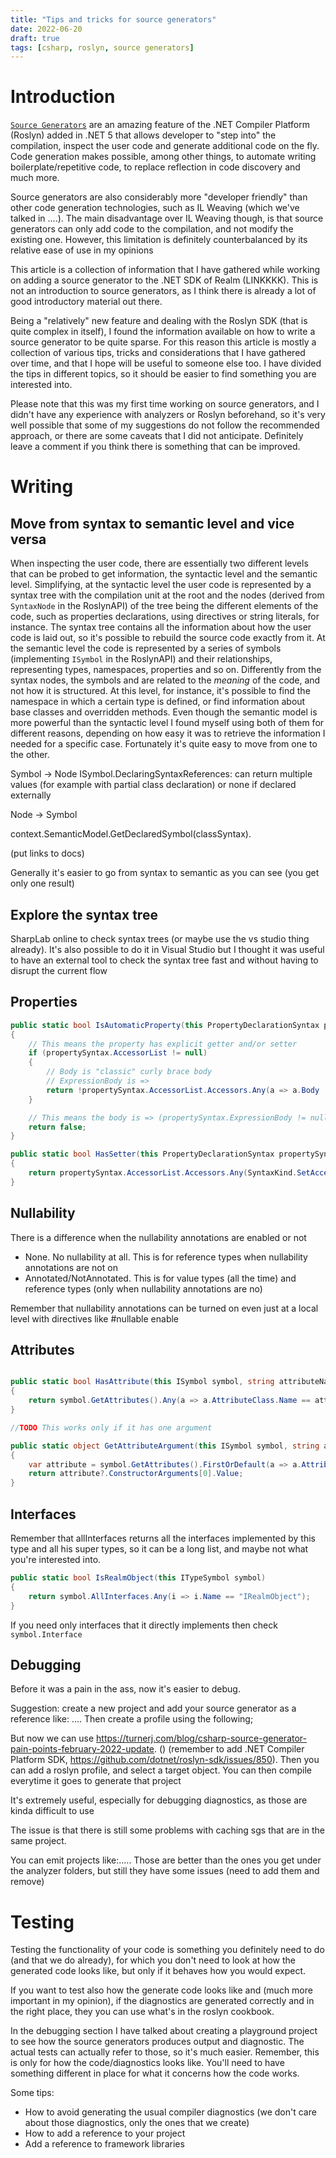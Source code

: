 ```yaml
---
title: "Tips and tricks for source generators"
date: 2022-06-20
draft: true
tags: [csharp, roslyn, source generators]
---
```

# Introduction

[`Source Generators`](https://docs.microsoft.com/en-us/dotnet/csharp/roslyn-sdk/source-generators-overview) are an amazing feature of the .NET Compiler Platform (Roslyn) added in .NET 5 that allows developer to "step into" the compilation, inspect the user code and generate additional code on the fly.
Code generation makes possible, among other things, to automate writing boilerplate/repetitive code, to replace reflection in code discovery and much more. 

Source generators are also considerably more "developer friendly" than other code generation technologies, such as IL Weaving (which we've talked in ....). The main disadvantage over IL Weaving though, is that source generators can only add code to the compilation, and not modify the existing one. However, this limitation is definitely counterbalanced by its relative ease of use in my opinions

This article is a collection of information that I have gathered while working on adding a source generator to the .NET SDK of Realm (LINKKKK). This is not an introduction to source generators, as I think there is already a lot of good introductory material out there. 

Being a "relatively" new feature and dealing with the Roslyn SDK
(that is quite complex in itself), I found the information available on how to write a source generator to be quite sparse. For this reason this article is mostly a collection of various tips, tricks and considerations that I have gathered over time, and that I hope will be useful to someone else too. I have divided the tips in different topics, so it should be easier to find something you are interested into.  

Please note that this was my first time working on source generators, and I didn't have any experience with analyzers or Roslyn beforehand, so it's very well possible that some of my suggestions do not follow the recommended approach, or there are some caveats that I did not anticipate. Definitely leave a comment if you think there is something that can be improved. 


# Writing

## Move from syntax to semantic level and vice versa

When inspecting the user code, there are essentially two different levels that can be probed to get information, the syntactic level and the semantic level.
Simplifying, at the syntactic level the user code is represented by a syntax tree with the compilation unit at the root and the nodes (derived from `SyntaxNode` in the RoslynAPI) of the tree being the different elements of the code, such as properties declarations, using directives or string literals, for instance. The syntax tree contains all the information about how the user code is laid out, so it's possible to rebuild the source code exactly from it. 
At the semantic level the code is represented by a series of symbols (implementing `ISymbol` in the RoslynAPI) and their relationships, representing types, namespaces, properties and so on. Differently from the syntax nodes, the symbols and are related to the *meaning* of the code, and not how it is structured. At this level, for instance, it's possible to find the namespace in which a certain type is defined, or find information about base classes and overridden methods. 
Even though the semantic model is more powerful than the syntactic level I found myself using both of them for different reasons, depending on how easy it was to retrieve the information I needed for a specific case. Fortunately it's quite easy to move from one to the other.

Symbol -> Node 
ISymbol.DeclaringSyntaxReferences: can return multiple values (for example with partial class declaration) or none if declared externally


Node -> Symbol

context.SemanticModel.GetDeclaredSymbol(classSyntax). 

(put links to docs)

Generally it's easier to go from syntax to semantic as you can see (you get only one result)

## Explore the syntax tree

SharpLab online to check syntax trees (or maybe use the vs studio thing already). It's also possible to do it in Visual Studio but I thought it was useful to have an external tool to check the syntax tree fast and without having to disrupt the current flow


## Properties

```csharp
public static bool IsAutomaticProperty(this PropertyDeclarationSyntax propertySyntax)
{
    // This means the property has explicit getter and/or setter
    if (propertySyntax.AccessorList != null)
    {
        // Body is "classic" curly brace body
        // ExpressionBody is =>
        return !propertySyntax.AccessorList.Accessors.Any(a => a.Body != null | a.ExpressionBody != null);
    }

    // This means the body is => (propertySyntax.ExpressionBody != null)
    return false;
}

public static bool HasSetter(this PropertyDeclarationSyntax propertySyntax)
{
    return propertySyntax.AccessorList.Accessors.Any(SyntaxKind.SetAccessorDeclaration);
}
```

## Nullability

There is a difference when the nullability annotations are enabled or not
- None. No nullability at all. This is for reference types when nullability annotations are not on
- Annotated/NotAnnotated. This is for value types (all the time) and reference types (only when nullability annotations are no)

Remember that nullability annotations can be turned on even just at a local level with directives like #nullable enable

## Attributes

```csharp

public static bool HasAttribute(this ISymbol symbol, string attributeName)
{
    return symbol.GetAttributes().Any(a => a.AttributeClass.Name == attributeName);
}

//TODO This works only if it has one argument

public static object GetAttributeArgument(this ISymbol symbol, string attributeName)
{
    var attribute = symbol.GetAttributes().FirstOrDefault(a => a.AttributeClass.Name == attributeName);
    return attribute?.ConstructorArguments[0].Value;
}

```

## Interfaces

Remember that allInterfaces returns all the interfaces implemented by this type and all his super types, so it can be a long list, and maybe not what you're interested into. 

```csharp
public static bool IsRealmObject(this ITypeSymbol symbol)
{
    return symbol.AllInterfaces.Any(i => i.Name == "IRealmObject");
}

```

If you need only interfaces that it directly implements then check `symbol.Interface`


## Debugging

Before it was a pain in the ass, now it's easier to debug.

Suggestion: create a new project and add your source generator as a reference like: ....
Then create a profile using the following;

But now we can use https://turnerj.com/blog/csharp-source-generator-pain-points-february-2022-update. () (remember to add .NET Compiler Platform SDK, https://github.com/dotnet/roslyn-sdk/issues/850). Then you can add a roslyn profile, and select a target object. You can then compile everytime it goes to generate that project

It's extremely useful, especially for debugging diagnostics, as those are kinda difficult to use

The issue is that there is still some problems with caching sgs that are in the same project. 

You can emit projects like:..... 
Those are better than the ones you get under the analyzer folders, but still they have some issues (need to add them and remove)




# Testing

Testing the functionality of your code is something you definitely need to do (and that we do already), for which you don't need to look at how the generated code looks like, but only if it behaves how you would expect. 

If you want to test also how the generate code looks like and (much more important in my opinion), if the diagnostics are generated correctly and in the right place, they you can use what's in the roslyn cookbook. 

In the debugging section I have talked about creating a playground project to see how the source generators produces output and diagnostic. The actual tests can actually refer to those, so it's much easier. Remember, this is only for how the code/diagnostics looks like. You'll need to have something different in place for what it concerns how the code works.


Some tips:
- How to avoid generating the usual compiler diagnostics (we don't care about those diagnostics, only the ones that we create)
- How to add a reference to your project
- Add a reference to framework libraries







